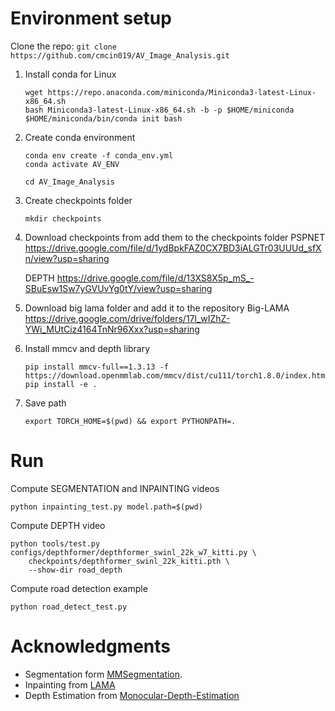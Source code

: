 # Environment setup

Clone the repo:
`git clone https://github.com/cmcin019/AV_Image_Analysis.git`

1. Install conda for Linux
	```
	wget https://repo.anaconda.com/miniconda/Miniconda3-latest-Linux-x86_64.sh
	bash Miniconda3-latest-Linux-x86_64.sh -b -p $HOME/miniconda
	$HOME/miniconda/bin/conda init bash
	```
2. Create conda environment
	```
	conda env create -f conda_env.yml
	conda activate AV_ENV
	
	cd AV_Image_Analysis
	```

3. Create checkpoints folder 
	```
	mkdir checkpoints
	```

4. Download checkpoints from add them to the checkpoints folder
	PSPNET
	https://drive.google.com/file/d/1ydBpkFAZ0CX7BD3iALGTr03UUUd_sfXn/view?usp=sharing 
	
	DEPTH
	https://drive.google.com/file/d/13XS8X5p_mS_-SBuEsw1Sw7yGVUvYg0tY/view?usp=sharing 


5. Download big lama folder and add it to the repository
	Big-LAMA
	https://drive.google.com/drive/folders/17l_wIZhZ-YWi_MUtCiz4164TnNr96Xxx?usp=sharing

6. Install mmcv and depth library
	```
	pip install mmcv-full==1.3.13 -f https://download.openmmlab.com/mmcv/dist/cu111/torch1.8.0/index.html
	pip install -e .
	```

7. Save path
	```
	export TORCH_HOME=$(pwd) && export PYTHONPATH=.
	```

# Run 

Compute SEGMENTATION and INPAINTING videos 
```
python inpainting_test.py model.path=$(pwd)
```
Compute DEPTH video 
```
python tools/test.py configs/depthformer/depthformer_swinl_22k_w7_kitti.py \
    checkpoints/depthformer_swinl_22k_kitti.pth \
    --show-dir road_depth
```
    
Compute road detection example
```
python road_detect_test.py
```

# Acknowledgments
* Segmentation form [MMSegmentation](https://github.com/open-mmlab/mmsegmentation).
* Inpainting from [LAMA](https://github.com/saic-mdal/lama)
* Depth Estimation from [Monocular-Depth-Estimation](https://github.com/zhyever/Monocular-Depth-Estimation-Toolbox)

